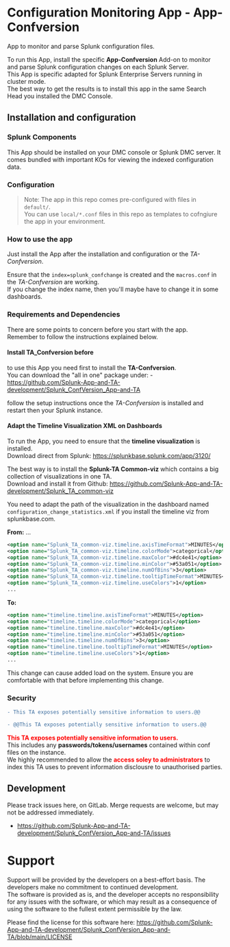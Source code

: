 # Configuration  Monitoring App - **App-Confversion**
App to monitor and parse Splunk configuration files.

To run this App, install the specific **App-Confversion** Add-on to monitor and parse Splunk configuration changes on each Splunk Server.<br>
This App is specific adapted for Splunk Enterprise Servers running in cluster mode.<br>
The best way to get the results is to install this app in the same Search Head you installed the DMC Console.

## Installation and configuration

### Splunk Components
This App should be installed on your DMC console or Splunk DMC server.
It comes bundled with important KOs for viewing the indexed configuration data. 

### Configuration
> Note: The app in this repo comes pre-configured with files in `default/`.  
You can use `local/*.conf` files in this repo as templates to cofngiure the app in your environment.

### How to use the app
Just install the App after the installation and configuration or the _TA-Confversion_.

Ensure that the `index=splunk_confchange` is created and the `macros.conf` in the _TA-Confversion_ are working.<br>
If you change the index name, then you'll maybe have to change it in some dashboards.


### Requirements and Dependencies
There are some points to concern before you start with the app.<br>
Remember to follow the instructions explained below.

#### Install **TA_Confversion** before
to use this App you need first to install the **TA-Confversion**.<br>
You can download the "all in one" package under: - https://github.com/Splunk-App-and-TA-development/Splunk_ConfVersion_App-and-TA

follow the setup instructions once the _TA-Confversion_ is installed and restart then your Splunk instance.

#### Adapt the **Timeline Visualization** XML on Dashboards
To run the App, you need to ensure that the **timeline visualization** is installed.<br>
Download direct from Splunk: https://splunkbase.splunk.com/app/3120/

The best way is to install the **Splunk-TA Common-viz** which contains a big collection of visualizations in one TA.<br>
Download and install it from Github: https://github.com/Splunk-App-and-TA-development/Splunk_TA_common-viz

You need to adapt the path of the visualization in the dashboard named `configuration_change_statistics.xml` if you install the timeline viz from splunkbase.com.

**From:**
...
```xml
<option name="Splunk_TA_common-viz.timeline.axisTimeFormat">MINUTES</option>
<option name="Splunk_TA_common-viz.timeline.colorMode">categorical</option>
<option name="Splunk_TA_common-viz.timeline.maxColor">#dc4e41</option>
<option name="Splunk_TA_common-viz.timeline.minColor">#53a051</option>
<option name="Splunk_TA_common-viz.timeline.numOfBins">3</option>
<option name="Splunk_TA_common-viz.timeline.tooltipTimeFormat">MINUTES</option>
<option name="Splunk_TA_common-viz.timeline.useColors">1</option>
...
```

**To:**
```xml
<option name="timeline.timeline.axisTimeFormat">MINUTES</option>
<option name="timeline.timeline.colorMode">categorical</option>
<option name="timeline.timeline.maxColor">#dc4e41</option>
<option name="timeline.timeline.minColor">#53a051</option>
<option name="timeline.timeline.numOfBins">3</option>
<option name="timeline.timeline.tooltipTimeFormat">MINUTES</option>
<option name="timeline.timeline.useColors">1</option>
...
```
	
		

This change can cause added load on the system. Ensure you are comfortable with that before implementing this change. 

### Security
```diff
- This TA exposes potentially sensitive information to users.@@
```

```diff
- @@This TA exposes potentially sensitive information to users.@@
```

<span style="color: red">**This TA exposes potentially sensitive information to users.**</span><br>
This includes any **passwords/tokens/usernames** contained within conf files on the instance.<br>
We highly recommended to allow the <span style="color: red">**access soley to administrators**</span> to index this TA uses to prevent information disclousre to unauthorised parties. 

## Development
Please track issues here, on GitLab. Merge requests are welcome, but may not be addressed immediately.<br>
- https://github.com/Splunk-App-and-TA-development/Splunk_ConfVersion_App-and-TA/issues 

# Support
Support will be provided by the developers on a best-effort basis. The developers make no commitment to continued development.<br>
The software is provided as is, and the developer accepts no responsibility for any issues with the software, or which may result as a consequence of using the software to the fullest extent permissible by the law.

Please find the license for this software here: https://github.com/Splunk-App-and-TA-development/Splunk_ConfVersion_App-and-TA/blob/main/LICENSE